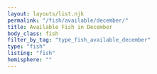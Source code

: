 ```yaml
---
layout: layouts/list.njk
permalink: "/fish/available/december/"
title: Available Fish in December
body_class: fish
filter_by_tag: "type_fish_available_december"
type: "fish"
listing: "fish"
hemisphere: ""
---
```

